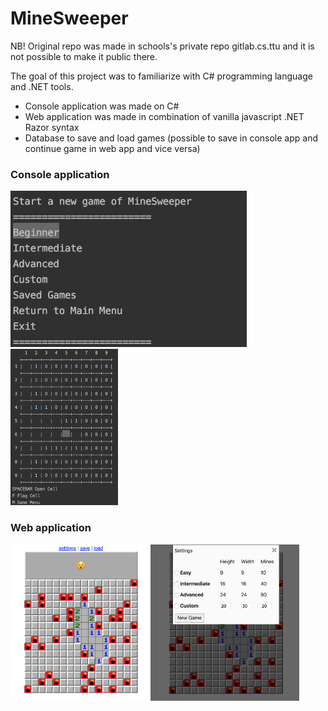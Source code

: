 # MineSweeper

NB! Original repo was made in schools's private repo gitlab.cs.ttu and it is not possible to make it public there. 

The goal of this project was to familiarize with C# programming language and .NET tools.
- Console application was made on C#
- Web application was made in combination of vanilla javascript .NET Razor syntax
- Database to save and load games (possible to save in console app and continue game in web app and vice versa)

### Console application
<img src="game-images/minesweeper-console-1.png" height=250> <img src="game-images/minesweeper-console-2.png" height=250>

### Web application
<img src="game-images/minesweeper-web-1.png" height=250><img src="game-images/minesweeper-web-2.png" height=250>
